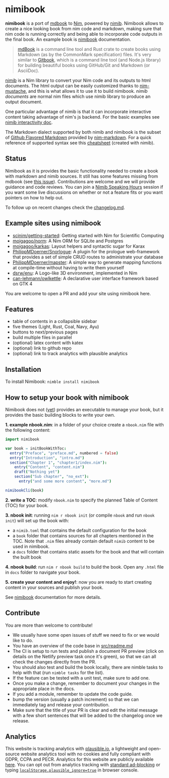 # nimibook

**nimibook** is a port of [mdbook] to [Nim], powered by [nimib].
Nimibook allows to create a nice looking book from nim code and markdown,
making sure that nim code is running correctly and being able to incorporate code outputs in the final book.
An example book is [nimibook] documentation.

> [mdBook] is a command line tool and Rust crate to create books
> using Markdown (as by the CommonMark specification) files.
> It's very similar to [Gitbook], which is a command line tool (and Node.js library)
> for building beautiful books using GitHub/Git and Markdown (or AsciiDoc).

[nimib] is a Nim library to convert your Nim code and its outputs to html documents.
The html output can be easily customized thanks to [nim-mustache],
and this is what allows it to use it to build nimibook.
_nimib documents_ are normal nim files which use nimib library to produce an output document.

One particular advantage of nimib is that it can incorporate interactive content
taking advantage of nim's js backend.
For the basic examples see
[nimib interactivity doc](https://pietroppeter.github.io/nimib/interactivity.html).

The Markdown dialect supported by both nimib and nimibook is the subset of [Github Flavored Markdown][GFM]
provided by [nim-markdown]. For a quick reference of supported syntax see this [cheatsheet] (created with nimib).

<!--refs-->
[mdbook]: https://rust-lang.github.io/mdBook/index.html
[Nim]: https://nim-lang.org/
[nimib]: https://pietroppeter.github.io/nimib/
[Gitbook]: https://github.com/GitbookIO/gitbook
[nim-mustache]: https://github.com/soasme/nim-mustache
[nimibook]: https://pietroppeter.github.io/nimibook/
[GFM]: https://github.github.com/gfm/
[nim-markdown]: https://github.com/soasme/nim-markdown
[cheatsheet]: https://pietroppeter.github.io/nimib/cheatsheet.html

## Status

Nimibook as it is provides the basic functionality
needed to create a book with markdown and nimib sources.
It still has some features missing from mdbook
(see [this issue](https://github.com/pietroppeter/nimibook/issues/9#issuecomment-851989939)).
Contributions are welcome and we will provide guidance and code reviews.
You can join a [Nimib Speaking Hours](https://github.com/pietroppeter/nimib/discussions/categories/nimib-speaking-hours)
session if you want some live discussions on whether or not a feature fits or you want pointers on how to help out.

To follow up on recent changes check the [changelog.md](https://github.com/pietroppeter/nimibook/blob/main/changelog.md).

## Example sites using nimibook

- [scinim/getting-started](https://scinim.github.io/getting-started/): Getting started with Nim for Scientific Computing
- [moigagoo/norm](https://norm.nim.town): A Nim ORM for SQLite and Postgres
- [moigagoo/karkas](https://karkas.nim.town/): Layout helpers and syntactic sugar for Karax
- [PhilippMDoerner/Snorlogue](https://philippmdoerner.github.io/Snorlogue/bookCompiled/): A plugin for the prologue web-framework that provides a set of simple CRUD routes to administrate your database
- [PhilippMDoerner/mapster](https://philippmdoerner.github.io/mapster/index.html): A simple way to generate mapping functions at compile-time without having to write them yourself
- [dsrw/enu]([https://ē.nu/docs/intro.html](https://getenu.com/docs/intro.html)): A Logo-like 3D environment, implemented in Nim
- [can-lehmann/owlkettle](https://can-lehmann.github.io/owlkettle/README.html): A declarative user interface framework based on GTK 4

You are welcome to open a PR and add your site using nimibook here.

## Features

- table of contents in a collapsible sidebar
- five themes (Light, Rust, Coal, Navy, Ayu)
- buttons to next/previous pages
- build multiple files in parallel
- (optional) latex content with katex
- (optional) link to github repo
- (optional) link to track analytics with plausible analytics

## Installation

To install Nimibook: `nimble install nimibook`

## How to setup your book with nimibook

Nimibook does not ([yet](https://github.com/pietroppeter/nimibook/issues/63)) provides an executable to manage your book, but it provides the basic building blocks to write your own.

**1. example nbook.nim**: in a folder of your choice create a `nbook.nim` file with the following content:

```nim
import nimibook

var book = initBookWithToc:
  entry("Preface", "preface.md", numbered = false)
  entry("Introduction", "intro.md")
  section("Chapter 1", "chapter1/index.nim"):
    entry("Content", "content.nim")
    draft("Nothing yet")
    section("Sub chapter", "no_ext"):
      entry("and some more content", "more.md")

nimibookCli(book)
```

**2. write a TOC**: modify `nbook.nim` to specify
the planned Table of Content (TOC) for your book.

**3. nbook init**: running `nim r nbook init` (or compile `nbook` and run `nbook init`) will set up the book with:
- a `nimib.toml` that contains the default configuration for the book
- a `book` folder that contains sources for all chapters mentioned in the TOC. Note that `.nim` files already contain default `nimib` content to be used in nimibook. 
- a `docs` folder that contains static assets for the book
and that will contain the built book

**4. nbook build**: run `nim r nbook build` to build the book. Open any `.html` file in `docs` folder to navigate your book.

**5. create your content and enjoy!**: now you are ready to start creating content in your sources and publish your book.

<!--SKIP
All content before this sign is replicated in the Introduction chapter of nimibook documentation
-->

See [nimibook] documentation for more details.

## Contribute

You are more than welcome to contribute!

- We usually have some open issues of stuff we need to fix or we would like to do.
- You have an overview of the code base in [src/readme.md](src/readme.md)
- The CI is setup to run tests and publish a document PR preview (click on details on the Netlify preview task once it's green), so that we can all check the changes directly from the PR.
- You should also test and build the book locally, there are nimble tasks to help with that (run `nimble tasks` for the list).
- If the feature can be tested with a unit test, make sure to add one.
- Once you make a change, remember to document your changes in the appropriate place in the docs.
- If you add a module, remember to update the code guide.
- bump the version (usually a patch increment) so that we can immediately tag and release your contribution.
- Make sure that the title of your PR is clear and edit the initial message with a few short sentences that will be added to the changelog once we release. 

## Analytics

This website is tracking analytics with [plausible.io](https://plausible.io/index.html), a lightweight and open-source website analytics tool with no cookies and fully compliant with GDPR, CCPA and PECR.
Analytics for this website are publicly available [here](https://plausible.io/pietroppeter.github.io%2Fnimibook). You can opt out from analytics tracking with [standard ad-blocking](https://plausible.io/docs/excluding) or typing [`localStorage.plausible_ignore=true`](https://plausible.io/docs/excluding-localstorage) in browser console.


